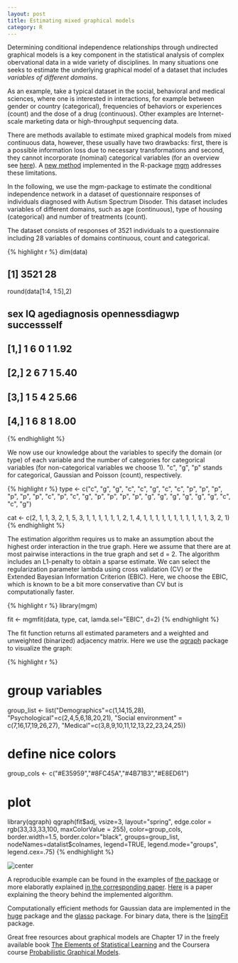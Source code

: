 ```yaml
---
layout: post
title: Estimating mixed graphical models
category: R
---
```


Determining conditional independence relationships through undirected graphical models is a key component in the statistical analysis of complex obervational data in a wide variety of disciplines. In many situations one seeks to estimate the underlying graphical model of a dataset that includes *variables of different domains*.

As an example, take a typical dataset in the social, behavioral and medical sciences, where one is interested in interactions, for example between gender or country (categorical), frequencies of behaviors or experiences (count) and the dose of a drug (continuous). Other examples are Internet-scale marketing data or high-throughput sequencing data. 

There are methods available to estimate mixed graphical models from mixed continuous data, however, these usually have two drawbacks: first, there is a possible information loss due to necessary transformations and second, they cannot incorporate (nominal) categorical variables (for an overview see [here](http://arxiv.org/abs/1510.05677)). A [new method](http://arxiv.org/abs/1510.06871) implemented in the R-package [mgm](https://cran.r-project.org/web/packages/mgm/index.html) addresses these limitations. 


In the following, we use the mgm-package to estimate the conditional independence network in a dataset of questionnaire responses of individuals diagnosed with Autism Spectrum Disoder. This dataset includes  variables of different domains, such as age (continuous), type of housing (categorical) and number of treatments (count).




The dataset consists of responses of 3521 individuals to a questionnaire including 28 variables of domains continuous, count and categorical.


{% highlight r %}
dim(data)
## [1] 3521   28

round(data[1:4, 1:5],2)
##      sex IQ agediagnosis opennessdiagwp successself
## [1,]   1  6            0              1        1.92
## [2,]   2  6            7              1        5.40
## [3,]   1  5            4              2        5.66
## [4,]   1  6            8              1        8.00
{% endhighlight %}

We now use our knowledge about the variables to specify the domain (or type) of each variable and the number of categories for categorical variables (for non-categorical variables we choose 1). "c", "g", "p" stands for categorical, Gaussian and Poisson (count), respectively.


{% highlight r %}
type <- c("c", "g", "g", "c", "c", "g", "c", "c", "p", "p",
          "p", "p", "p", "p", "c", "p", "c", "g", "p", "p",
          "p", "p", "g", "g", "g", "g", "g", "g", "c", "c",
          "g")

cat <- c(2, 1, 1, 3, 2, 1, 5, 3, 1, 1, 1, 1, 1, 1, 2, 1, 4,
         1, 1, 1, 1, 1, 1, 1, 1, 1, 1, 1, 3, 2, 1)
{% endhighlight %}

The estimation algorithm requires us to make an assumption about the highest order interaction in the true graph. Here we assume that there are at most pairwise interactions in the true graph and set d = 2. The algorithm includes an L1-penalty to obtain a sparse estimate. We can select the regularization parameter lambda using cross validation (CV) or the Extended Bayesian Information Criterion (EBIC). Here, we choose the EBIC, which is known to be a bit more conservative than CV but is computationally faster.


{% highlight r %}
library(mgm)

fit <- mgmfit(data, type, cat, lamda.sel="EBIC", d=2)
{% endhighlight %}




The fit function returns all estimated parameters and a weighted and unweighted (binarized) adjacency matrix. Here we use the [qgraph](http://www.jstatsoft.org/article/view/v048i04/v48i04.pdf) package to visualize the graph:


{% highlight r %}
# group variables
group_list <- list("Demographics"=c(1,14,15,28), 
                "Psychological"=c(2,4,5,6,18,20,21),
                "Social environment" = c(7,16,17,19,26,27),
                "Medical"=c(3,8,9,10,11,12,13,22,23,24,25))

# define nice colors
group_cols <- c("#E35959","#8FC45A","#4B71B3","#E8ED61")

# plot
library(qgraph)
qgraph(fit$adj, 
       vsize=3, layout="spring", 
       edge.color = rgb(33,33,33,100, 
       maxColorValue = 255), 
       color=group_cols,
       border.width=1.5,
       border.color="black",
       groups=group_list,
       nodeNames=datalist$colnames,
       legend=TRUE, 
       legend.mode="groups",
       legend.cex=.75)
{% endhighlight %}

![center](http://jmbh.github.io/figs/2015-10-31-Estimation-of-mixed-graphical-models/unnamed-chunk-6-1.png) 


A reproducible example can be found in the examples of [the package](https://cran.r-project.org/web/packages/mgm/index.html) or more elaboratly explained [in the corresponding paper](http://arxiv.org/abs/1510.06871). [Here](http://arxiv.org/abs/1510.05677) is a paper explaining the theory behind the implemented algorithm.

Computationally efficient methods for Gaussian data are implemented in the [huge](https://cran.r-project.org/web/packages/huge/index.html) package and the [glasso](https://cran.r-project.org/web/packages/glasso/index.html) package. For binary data, there is the [IsingFit](https://cran.fhcrc.org/web/packages/IsingFit/index.html) package.

Great free resources about graphical models are Chapter 17 in the freely available book [The Elements of Statistical Learning](https://web.stanford.edu/~hastie/local.ftp/Springer/OLD/ESLII_print4.pdf) and the Coursera course [Probabilistic Graphical Models](https://www.coursera.org/course/pgm).

